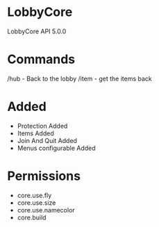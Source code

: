 # LobbyCore
LobbyCore API 5.0.0

# Commands
/hub - Back to the lobby
/item - get the items back

# Added

- Protection Added
- Items Added
- Join And Quit Added
- Menus configurable Added

# Permissions
- core.use.fly
- core.use.size
- core.use.namecolor
- core.build
